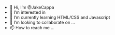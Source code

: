 - 👋 Hi, I’m @JakeCappa
- 👀 I’m interested in 
- 🌱 I’m currently learning HTML/CSS and Javascript
- 💞️ I’m looking to collaborate on ...
- 📫 How to reach me ...

<!---
JakeCappa/JakeCappa is a ✨ special ✨ repository because its `README.md` (this file) appears on your GitHub profile.
You can click the Preview link to take a look at your changes.
--->
